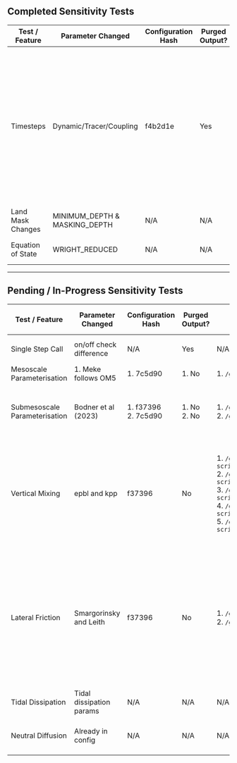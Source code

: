 ## Completed Sensitivity Tests

| Test / Feature               | Parameter Changed           | Configuration Hash | Purged Output? | Output Directory | Truncation Errors                         | Truncation Locations       | Model Version | Evaluation / Benchmarks | Status     | GitHub Issue                                                                                                                                                                                                       | Comments                                                                                                                                                                           |
|------------------------------|-----------------------------|--------------------|----------------|------------------|-------------------------------------------|----------------------------|---------------|-------------------------|-----------|----------------------------------------------------------------------------------------------------------------------------------------------------------------------------------------------------------------------|------------------------------------------------------------------------------------------------------------------------------------------------------------------------------------|
| Timesteps                    | Dynamic/Tracer/Coupling     | f4b2d1e            | Yes            | 1. `/g/data/tm70/ml0072/COMMON/git_repos/COSIMA_om3-scripts/expts_manager/product1_0.25deg/Ctrl-025deg_jra55do_ryf`<br>2. `/g/data/tm70/ml0072/COMMON/git_repos/COSIMA_om3-scripts/expts_manager/product1_0.25deg/lexpt1_r14`<br>3. `/g/data/tm70/ml0072/COMMON/git_repos/COSIMA_om3-scripts/expts_manager/product1_0.25deg/lexpt2_r14`<br>4. `/g/data/tm70/ml0072/COMMON/git_repos/COSIMA_om3-scripts/expts_manager/product1_0.25deg/lexpt3_r14`<br>5. `/g/data/tm70/ml0072/COMMON/git_repos/COSIMA_om3-scripts/expts_manager/product1_0.25deg/lexpt4_r14`<br>6. `/g/data/tm70/ml0072/COMMON/git_repos/COSIMA_om3-scripts/expts_manager/product1_0.25deg/lexpt5_r14`<br>7. `/g/data/tm70/ml0072/COMMON/git_repos/COSIMA_om3-scripts/expts_manager/product1_0.25deg/lexpt4_rr_mean`<br>8. `/g/data/tm70/ml0072/COMMON/git_repos/COSIMA_om3-scripts/expts_manager/product1_0.25deg/lexpt0_rr_mean` | Yes (at year 20 with old topo)            | Not specified             | 0.3.1         | N/A                     | Completed | [#138](https://github.com/COSIMA/access-om3/issues/138), [GFDL-MOM6-#733](https://github.com/NOAA-GFDL/MOM6/issues/733), [TWG notes](https://forum.access-hive.org.au/t/cosima-twg-meeting-minutes-2024/1734/19#:~:text=Minghang%3A%20showed%20spatial,all%20the%20problems.) | `r14` indicates restart from year 14 from the control run, and `rr` indicates restarting from rest. There are no velocity truncations using the latest topography with nz=75.       |
| Land Mask Changes            | MINIMUM_DEPTH & MASKING_DEPTH | N/A                | N/A            | None            | None                                    | N/A                        | N/A           | N/A                     | Completed | [#177](https://github.com/COSIMA/access-om3/issues/177)                                                                                                                                                             | No major issues detected                                                                                                                                                           |
| Equation of State            | WRIGHT_REDUCED             | N/A                | N/A            | None            | None                                    | N/A                        | N/A           | N/A                     | Completed | [#180](https://github.com/COSIMA/access-om3/issues/180)                                                                                                                                                             | Needs further validation                                                                                                                                                           |

---

## Pending / In-Progress Sensitivity Tests

| Test / Feature                 | Parameter Changed          | Configuration Hash             | Purged Output? | Output Directory  | Years run                                           | Truncation Errors                                                     | Truncation Locations   | Extreme Values Detected | Extreme Value Details                                    | Model Version        | Evaluation / Benchmarks | Status   | GitHub Issue                                                                                                         | Comments                                     |
|--------------------------------|----------------------------|--------------------------------|----------------|-------------------|--------------------------------------------------------------------|-----------------------------------------------------------------------|------------------------|--------------------------|-----------------------------------------------------------------------|----------------------|-------------------------|----------|----------------------------------------------------------------------------------------------------------------------|----------------------------------------------|
| Single Step Call               | on/off check difference    | N/A                            | Yes            | N/A               | N/A                                                                | N/A                                                                   | N/A                    | No                       | N/A                                                                   | 0.3.1                | N/A                     | Pending  | [#140](https://github.com/COSIMA/access-om3/issues/140)                                                              | Requires further testing                     |
| Mesoscale Parameterisation     | 1. Meke follows OM5        | 1. 7c5d90                       | 1. No          | 1. `/g/data/tm70/ml0072/COMMON/git_repos/COSIMA_om3-scripts/expts_manager/EM_new_structure/product2_0.25deg_latest_topo_11m/meso_meke` | 1. Ongoing                                                                | 1. N/A                                                               | 1. N/A             | 1. N/A                   | 1. N/A                     | 1. 2025.01.2         | 1. N/A                     | Pending  | [#179](https://github.com/COSIMA/access-om3/issues/179)                                                              | N/A |
| Submesoscale Parameterisation  | Bodner et al (2023)        | 1. f37396  <br> 2. 7c5d90       | 1. No <br> 2. No | 1. `/g/data/tm70/ml0072/COMMON/git_repos/COSIMA_om3-scripts/expts_manager/EM_new_structure/product1_0.25deg_new_topo_ezhil_update/submesoscale2-2` <br> 2. `/g/data/tm70/ml0072/COMMON/git_repos/COSIMA_om3-scripts/expts_manager/EM_new_structure/product2_0.25deg_latest_topo_11m/submeso_bodner` | 1. 0th-9th <br> 2. Onging             | 1. Yes <br> 2. Ongoing                                             | 1. V-trunc: Kara Gate (58.37, 70.54) 9 Dec <br> (58.28, 70.49) 14 Dec <br> 2. N/A | 1. No <br> 2. No       | 1. N/A <br> 2. N/A  | 1. MOM in 0.4.0, rest in 0.3.1 <br> 2. 2025.01.2 | N/A                     | Pending  | [#254](https://github.com/COSIMA/access-om3/issues/254)                                                              | Literature review required                   |
| Vertical Mixing                | epbl and kpp               | f37396                          | No             | 1. `/g/data/tm70/ml0072/COMMON/git_repos/COSIMA_om3-scripts/expts_manager/EM_new_structure/product1_0.25deg_new_topo_ezhil_update/epbl_Reichl_2024_MOM_040_fix_rest_old_build_oct`<br>2. `/g/data/tm70/ml0072/COMMON/git_repos/COSIMA_om3-scripts/expts_manager/EM_new_structure/product1_0.25deg_new_topo_ezhil_update/epbl_Reichl_2024_MOM_040_fix_rest_old_build_dec`<br>3. `/g/data/tm70/ml0072/COMMON/git_repos/COSIMA_om3-scripts/expts_manager/EM_new_structure/product1_0.25deg_new_topo_ezhil_update/epbl_Reichl_2024_MOM_040_fix_rest_old_build_KHTH_MAX_CFL_0.1`<br>4. `/g/data/tm70/ml0072/COMMON/git_repos/COSIMA_om3-scripts/expts_manager/EM_new_structure/product1_0.25deg_new_topo_ezhil_update/epbl_Reichl_2024_MOM_040_fix_rest_old_build_KHTH_MAX_CFL_0.1_GM`<br>5. `/g/data/tm70/ml0072/COMMON/git_repos/COSIMA_om3-scripts/expts_manager/EM_new_structure/product1_0.25deg_new_topo_ezhil_update/epbl_Reichl_2024_MOM_040_fix_rest_old_build_KHTH_MAX_CFL_0.1_GM_2hours` | 1. 1/12 <br> 2. 1/12 <br> 3. 1 <br> 4. 1 <br> 5. 1                           | Yes                                                               | 1. U-trunc: Weddell sea(-27,-75.8)<br>2. V-trunc: Kara Gate(58.28, 70.49)<br>3. Only at Kara Gate(58.28, 70.49)<br>4. Weddell sea(-26.75,-75.93), Kara Gate(58.28, 70.49)<br>5. Kara Gate(58.28, 70.49) | No                     | N/A | MOM in 0.4.0, rest in 0.3.1 | N/A                     | Pending  | [#189](https://github.com/COSIMA/access-om3/issues/189)<br>[#288](https://github.com/COSIMA/access-om3/issues/288)    | Needs comparison with prior versions         |
| Lateral Friction               | Smargorinsky and Leith     | f37396                          | No             | 1. `/g/data/tm70/ml0072/COMMON/git_repos/COSIMA_om3-scripts/expts_manager/EM_new_structure/product1_0.25deg_new_topo_ezhil_update/lateral_friction2` <br> 2. `/g/data/tm70/ml0072/COMMON/git_repos/COSIMA_om3-scripts/expts_manager/EM_new_structure/product2_0.25deg_latest_topo_11m/hori_visc` | 1. 12th-27th <br> 2. Ongoing                                          | 1. No <br> 2. Ongoing                        | 1. N/A <br> 2. N/A | 1. Yes <br> 2. Ongoing   | 1. `Extreme surface sfc_state detected: i= 914 j=1002 lon= -55.691 lat=  72.938 x= -51.625 y      =  75.365 D= 6.1473E+02 SSH= 9.4860E+00 SST=-3.0970E+00 SSS= 5.7768E+01 U-= 0.0000E+00 U+= 0.0000E+00 V-= 0.000      0E+00 V+= 2.4944E-02` <br> 2. N/A                          | 1. 0.3.1 <br> 2. 2025.01.2 | N/A                     | Pending  | [#253](https://github.com/COSIMA/access-om3/issues/253)                                                              | Investigation ongoing                       |
| Tidal Dissipation              | Tidal dissipation params   | N/A                            | N/A            | N/A               | Not run yet                                                         | Working on missing files                                               | N/A                    | No                       | N/A                                        | N/A                  | N/A                     | Pending  | [#280](https://github.com/COSIMA/access-om3/issues/280)                                                              | N/A                     |
| Neutral Diffusion              | Already in config          | N/A                            | N/A            | N/A               | N/A                                                                | N/A                                                                   | N/A                    | No                       | N/A                                                                   | N/A                  | N/A                     | N/A      | –                                                                                                                    | No immediate action required                |
